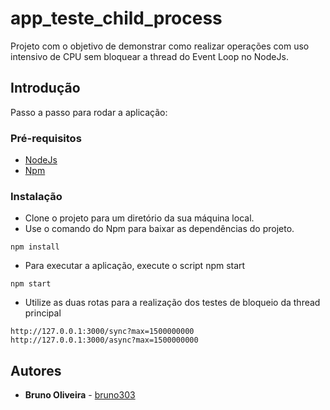 # app_teste_child_process

Projeto com o objetivo de demonstrar como realizar operações com uso intensivo de CPU sem bloquear a thread do Event Loop no NodeJs.

## Introdução

Passo a passo para rodar a aplicação:

### Pré-requisitos

* [NodeJs](https://nodejs.org/en/)
* [Npm](https://www.npmjs.com/)

### Instalação

* Clone o projeto para um diretório da sua máquina local.
* Use o comando do Npm para baixar as dependências do projeto.

```
npm install
```

* Para executar a aplicação, execute o script npm start

```
npm start
```

* Utilize as duas rotas para a realização dos testes de bloqueio da thread principal

```
http://127.0.0.1:3000/sync?max=1500000000
http://127.0.0.1:3000/async?max=1500000000
```

## Autores

* **Bruno Oliveira** - [bruno303](https://github.com/bruno303)

